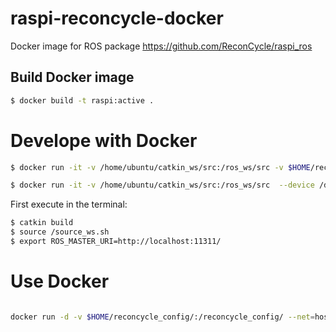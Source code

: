 # raspi-reconcycle-docker

Docker image for ROS package https://github.com/ReconCycle/raspi_ros


## Build Docker image

```sh
$ docker build -t raspi:active .
```


# Develope with Docker

```sh 
$ docker run -it -v /home/ubuntu/catkin_ws/src:/ros_ws/src -v $HOME/reconcycle_config/:/reconcycle_config/ --device /dev/mem --net=host --privileged --name ros1_devel raspi:active bash
```

```sh 
$ docker run -it -v /home/ubuntu/catkin_ws/src:/ros_ws/src  --device /dev/mem --net=host --privileged --name ros1_devel raspi:active bash
```

First execute in the terminal:

```sh
$ catkin build
$ source /source_ws.sh
$ export ROS_MASTER_URI=http://localhost:11311/
```

# Use Docker

```sh

docker run -d -v $HOME/reconcycle_config/:/reconcycle_config/ --net=host --device /dev/mem --privileged --name ros1_active raspi:active

```






